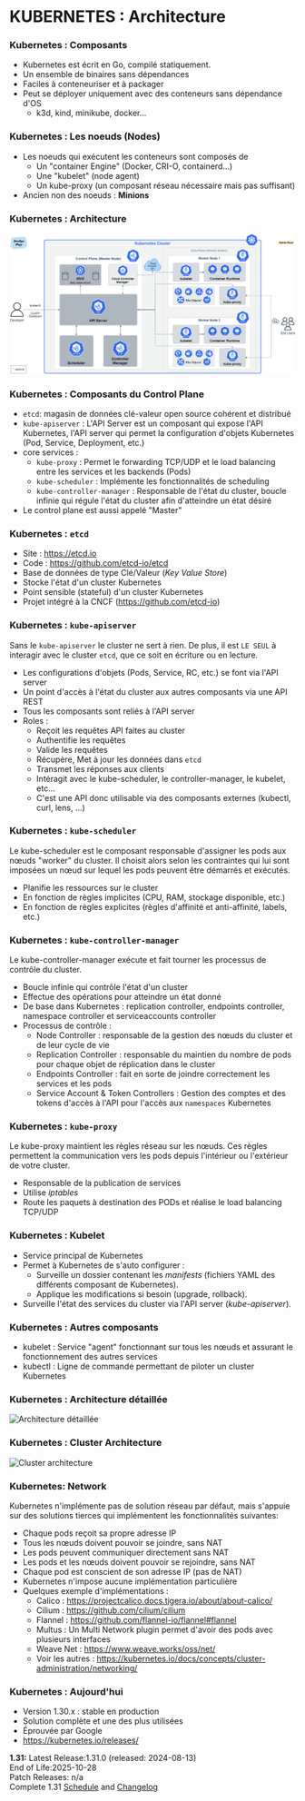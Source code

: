 
# KUBERNETES : Architecture

### Kubernetes : Composants

- Kubernetes est écrit en Go, compilé statiquement.
- Un ensemble de binaires sans dépendances
- Faciles à conteneuriser et à packager
- Peut se déployer uniquement avec des conteneurs sans dépendance d'OS
  - k3d, kind, minikube, docker...

### Kubernetes : Les noeuds (Nodes)

- Les noeuds qui exécutent les conteneurs sont composés de
  - Un "container Engine" (Docker, CRI-O, containerd...)
  - Une "kubelet" (node agent)
  - Un kube-proxy (un composant réseau nécessaire mais pas suffisant)
- Ancien non des noeuds : **Minions**


### Kubernetes : Architecture

![Synthèse architecture](images/k8s-archi.png)


### Kubernetes : Composants du Control Plane

- `etcd`: magasin de données clé-valeur open source cohérent et distribué
- `kube-apiserver` : L'API Server est un composant qui expose l'API Kubernetes, l'API server qui permet la configuration d'objets Kubernetes (Pod, Service, Deployment, etc.)
- core services :
    - `kube-proxy` : Permet le forwarding TCP/UDP et le load balancing entre les services et les backends (Pods)
    - `kube-scheduler` : Implémente les fonctionnalités de scheduling
    - `kube-controller-manager` : Responsable de l'état du cluster, boucle infinie qui régule l'état du cluster afin d'atteindre un état désiré
- Le control plane est aussi appelé "Master"

### Kubernetes : `etcd`

- Site : <https://etcd.io>
- Code : <https://github.com/etcd-io/etcd> 
- Base de données de type Clé/Valeur (_Key Value Store_)
- Stocke l'état d'un cluster Kubernetes
- Point sensible (stateful) d'un cluster Kubernetes
- Projet intégré à la CNCF (<https://github.com/etcd-io>)

### Kubernetes : `kube-apiserver`

Sans le `kube-apiserver` le cluster ne sert à rien. De plus, il est `LE SEUL` à interagir avec le cluster `etcd`, que ce soit en écriture ou en lecture.

- Les configurations d'objets (Pods, Service, RC, etc.) se font via l'API server
- Un point d'accès à l'état du cluster aux autres composants via une API REST
- Tous les composants sont reliés à l'API server
- Roles :
    - Reçoit les requêtes API faites au cluster
    - Authentifie les requêtes
    - Valide les requêtes
    - Récupère, Met à jour les données dans `etcd`
    - Transmet les réponses aux clients
    - Intéragit avec le kube-scheduler, le controller-manager, le kubelet, etc... 
    - C'est une API donc utilisable via des composants externes (kubectl, curl, lens, ...)

### Kubernetes : `kube-scheduler`

Le kube-scheduler est le composant responsable d'assigner les pods aux nœuds "worker" du cluster. Il choisit alors selon les contraintes qui lui sont imposées un nœud sur lequel les pods peuvent être démarrés et exécutés.

- Planifie les ressources sur le cluster
- En fonction de règles implicites (CPU, RAM, stockage disponible, etc.)
- En fonction de règles explicites (règles d'affinité et anti-affinité, labels, etc.)


### Kubernetes : `kube-controller-manager`

Le kube-controller-manager exécute et fait tourner les processus de contrôle du cluster.

- Boucle infinie qui contrôle l'état d'un cluster
- Effectue des opérations pour atteindre un état donné
- De base dans Kubernetes : replication controller, endpoints controller, namespace controller et serviceaccounts controller
- Processus de contrôle :
    - Node Controller : responsable de la gestion des nœuds du cluster et de leur cycle de vie
    - Replication Controller : responsable du maintien du nombre de pods pour chaque objet de réplication dans le cluster
    - Endpoints Controller : fait en sorte de joindre correctement les services et les pods 
    - Service Account & Token Controllers : Gestion des comptes et des tokens d'accès à l'API pour l'accès aux `namespaces` Kubernetes

### Kubernetes : `kube-proxy`

Le kube-proxy maintient les règles réseau sur les nœuds. Ces règles permettent la communication vers les pods depuis l'intérieur ou l'extérieur de votre cluster.

- Responsable de la publication de services
- Utilise *iptables*
- Route les paquets à destination des PODs et réalise le load balancing TCP/UDP


### Kubernetes : Kubelet

- Service principal de Kubernetes
- Permet à Kubernetes de s'auto configurer :
    - Surveille un dossier contenant les *manifests* (fichiers YAML des différents composant de Kubernetes).
    - Applique les modifications si besoin (upgrade, rollback).
- Surveille l'état des services du cluster via l'API server (*kube-apiserver*).
  


### Kubernetes : Autres composants

- kubelet : Service "agent" fonctionnant sur tous les nœuds et assurant le fonctionnement des autres services
- kubectl : Ligne de commande permettant de piloter un cluster Kubernetes



### Kubernetes : Architecture détaillée

![Architecture détaillée](images/k8s-arch4-thanks-luxas.png)

### Kubernetes : Cluster Architecture

![Cluster architecture](images/k8s-arch2.png)

### Kubernetes: Network

Kubernetes n'implémente pas de solution réseau par défaut, mais s'appuie sur des solutions tierces qui implémentent les fonctionnalités suivantes:

- Chaque pods reçoit sa propre adresse IP
- Tous les nœuds doivent pouvoir se joindre, sans NAT
- Les pods peuvent communiquer directement sans NAT
- Les pods et les nœuds doivent pouvoir se rejoindre, sans NAT
- Chaque pod est conscient de son adresse IP (pas de NAT)
- Kubernetes n'impose aucune implémentation particulière
- Quelques exemple d'implémentations : 
    - Calico : <https://projectcalico.docs.tigera.io/about/about-calico/>
    - Cilium : <https://github.com/cilium/cilium>
    - Flannel : <https://github.com/flannel-io/flannel#flannel>
    - Multus : Un  Multi Network plugin permet d'avoir des pods avec plusieurs interfaces
    - Weave Net : https://www.weave.works/oss/net/ 
    - Voir les autres : <https://kubernetes.io/docs/concepts/cluster-administration/networking/>

    

### Kubernetes : Aujourd'hui

- Version 1.30.x : stable en production
- Solution complète et une des plus utilisées
- Éprouvée par Google
- <https://kubernetes.io/releases/>


**1.31:**
    Latest Release:1.31.0 (released: 2024-08-13)  
    End of Life:2025-10-28  
    Patch Releases: n/a  
    Complete 1.31 [Schedule](https://kubernetes.io/releases/patch-releases/#1-31) and [Changelog](https://git.k8s.io/kubernetes/CHANGELOG/CHANGELOG-1.31.md)


    

    